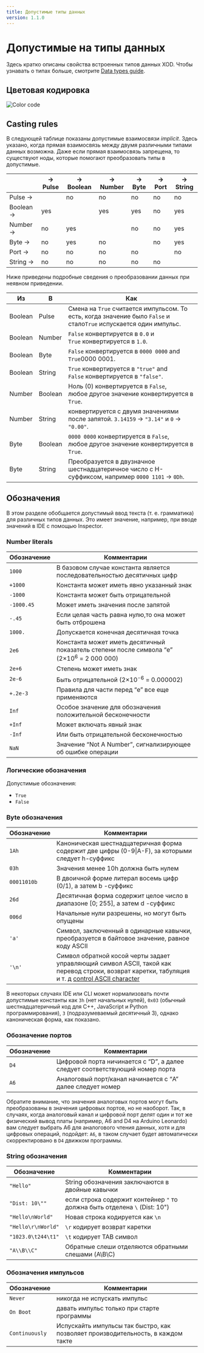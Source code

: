 ```yaml
---
title: Допустимые типы данных
version: 1.1.0
---
```


# Допустимые на типы данных

Здесь кратко описаны свойства встроенных типов данных XOD. Чтобы узнавать
о типах больше, смотрите [Data types guide](/docs/guide/data-types/).

## Цветовая кодировка

![Color code](./color-code.patch.png)

## Casting rules

В следующей таблице показаны допустимые взаимосвязи _implicit_. 
Здесь указано, когда прямая взаимосвязь между двумя различными типами данных возможна. 
Даже если прямая взаимосвязь запрещена, то существуют ноды, которые помогают преобразовать типы в допустимые.

<table class="ui definition single line table">
  <thead>
    <tr>
      <th></th>
      <th>→ Pulse</th>
      <th>→ Boolean</th>
      <th>→ Number</th>
      <th>→ Byte</th>
      <th>→ Port</th>
      <th>→ String</th>
    </tr>
  </thead>
  <tbody>
    <tr>
      <td>Pulse →</td>
      <td></td>
      <td class="disabled">no</td>
      <td class="disabled">no</td>
      <td class="disabled">no</td>
      <td class="disabled">no</td>
      <td class="disabled">no</td>
    </tr>
    <tr>
      <td>Boolean →</td>
      <td>yes</td>
      <td></td>
      <td>yes</td>
      <td>yes</td>
      <td class="disabled">no</td>
      <td>yes</td>
    </tr>
    <tr>
      <td>Number →</td>
      <td class="disabled">no</td>
      <td>yes</td>
      <td></td>
      <td class="disabled">no</td>
      <td class="disabled">no</td>
      <td>yes</td>
    </tr>
    <tr>
      <td>Byte →</td>
      <td class="disabled">no</td>
      <td>yes</td>
      <td class="disabled">no</td>
      <td></td>
      <td class="disabled">no</td>
      <td>yes</td>
    </tr>
    <tr>
      <td>Port →</td>
      <td class="disabled">no</td>
      <td class="disabled">no</td>
      <td class="disabled">no</td>
      <td class="disabled">no</td>
      <td></td>
      <td class="disabled">no</td>
    </tr>
    <tr>
      <td>String →</td>
      <td class="disabled">no</td>
      <td class="disabled">no</td>
      <td class="disabled">no</td>
      <td class="disabled">no</td>
      <td class="disabled">no</td>
      <td></td>
    </tr>
  </tbody>
</table>

Ниже приведены подробные сведения о преобразовании данных при неявном приведении.

<table class="ui table">
  <thead>
    <tr>
      <th>Из</th>
      <th>В</th>
      <th>Как</th>
    </tr>
  </thead>
  <tbody>
    <tr>
      <td>Boolean</td>
      <td>Pulse</td>
      <td>
          Смена на <code>True</code> считается импульсом. То есть, когда значение было
          <code>False</code> и стало<code>True</code> испускается один импульс.
      </td>
    </tr>
    <tr>
      <td>Boolean</td>
      <td>Number</td>
      <td>
          <code>False</code> конвертируется в <code>0.0</code> и<br/>
          <code>True</code> конвертируется в <code>1.0</code>.
      </td>
    </tr>
    <tr>
      <td>Boolean</td>
      <td>Byte</td>
      <td>
        <code>False</code> конвертируется в  <code>0000 0000</code> and<br/>
        <code>True</code конвертируется в <code>0000 0001</code>.
      </td>
    </tr>
    <tr>
      <td>Boolean</td>
      <td>String</td>
      <td>
        <code>True</code> конвертируется в <code>"true"</code> and<br/>
        <code>False</code> конвертируется в <code>"false"</code>.
      </td>
    </tr>
    <tr>
      <td>Number</td>
      <td>Boolean</td>
      <td>
        Ноль (0) конвертируется в <code>False</code>,<br/>
        любое другое значение конвертируется в <code>True</code>.
      </td>
    </tr>
    <tr>
      <td>Number</td>
      <td>String</td>
      <td>
          конвертируется с двумя значениями после запятой.
          <code>3.14159</code> → <code>"3.14"</code> и
          <code>0</code> → <code>"0.00"</code>.
      </td>
    </tr>
    <tr>
      <td>Byte</td>
      <td>Boolean</td>
      <td>
        <code>0000 0000</code> конвертируется в <code>False</code>,<br/>
        любое другое значение конвертируется в <code>True</code>.
      </td>
    </tr>
    <tr>
      <td>Byte</td>
      <td>String</td>
      <td>
      Преобразуется в двузначное шестнадцатеричное число с H-суффиксом, например
        <code>0000 1101</code> → <code>0Dh</code>.
      </td>
    </tr>
  </tbody>
</table>

## Обозначения

В этом разделе обобщается допустимый ввод текста (т. е. грамматика) для различных типов данных. Это имеет значение, например, при вводе значений в IDE с помощью Inspector.

### Number literals

<table class="ui compact table">
  <thead>
    <tr>
      <th>Обозначение</th>
      <th>Комментарии</th>
    </tr>
  </thead>
  <tbody>
    <tr>
      <td class="right aligned"><code>1000</code></td>
      <td> В базовом случае константа является последовательностью десятичных цифр </td>
    </tr>
    <tr>
      <td class="right aligned"><code>+1000</code></td>
      <td>Константа может иметь явно указанный знак</td>
    </tr>
    <tr>
      <td class="right aligned"><code>-1000</code></td>
      <td>Константа может быть отрицательной</td>
    </tr>
    <tr>
      <td class="right aligned"><code>-1000.45</code></td>
      <td>Может иметь значения после запятой</td>
    </tr>
    <tr>
      <td class="right aligned"><code>-.45</code></td>
      <td> Если целая часть равна нулю,то она может быть отброшена </td>
    </tr>
    <tr>
      <td class="right aligned"><code>1000.</code></td>
      <td> Допускается конечная десятичная точка </td>
    </tr>
    <tr>
      <td class="right aligned"><code>2e6</code></td>
      <td>Константа может иметь десятичный показатель степени после символа “e”  (2×10<sup>6</sup> = 2 000 000)</td>
    </tr>
    <tr>
      <td class="right aligned"><code>2e+6</code></td>
      <td>Степень может иметь знак</td>
    </tr>
    <tr>
      <td class="right aligned"><code>2e-6</code></td>
      <td>Быть отрицательной (2×10<sup>-6</sup> = 0.000002)</td>
    </tr>
    <tr>
      <td class="right aligned"><code>+.2e-3</code></td>
      <td> Правила для части перед “e” все еще применяются </td>
    </tr>
    <tr>
      <td class="right aligned"><code>Inf</code></td>
      <td> Особое значение для обозначения положительной бесконечности </td>
    </tr>
    <tr>
      <td class="right aligned"><code>+Inf</code></td>
      <td> Может включать явный знак </td>
    </tr>
    <tr>
      <td class="right aligned"><code>-Inf</code></td>
      <td>Или быть отрицательной бесконечностью</td>
    </tr>
    <tr>
      <td class="right aligned"><code>NaN</code></td>
      <td> Значение “Not A Number”, сигнализирующее об ошибке операции </td>
    </tr>
  </tbody>
</table>

### Логические обозначения

Допустимые обозначения:

- `True`
- `False`

### Byte обозначения

<table class="ui compact table">
  <thead>
    <tr>
      <th>Обозначение</th>
      <th>Комментарии</th>
    </tr>
  </thead>
  <tbody>
    <tr>
      <td class="right aligned"><code>1Ah</code></td>
      <td> Каноническая шестнадцатеричная форма содержит две цифры (0-9|A-F), за которыми следует h-суффикс </td>
    </tr>
    <tr>
      <td class="right aligned"><code>03h</code></td>
      <td> Значения менее 10h должна быть нулем </td>
    </tr>
    <tr>
      <td class="right aligned"><code>00011010b</code></td>
      <td> В двоичной форме литерал восемь цифр (0/1), а затем b -суффикс </td>
    </tr>
    <tr>
      <td class="right aligned"><code>26d</code></td>
      <td> Десятичная форма содержит целое число в диапазоне [0; 255], а затем d -суффикс </td>
    </tr>
    <tr>
      <td class="right aligned"><code>006d</code></td>
      <td> Начальные нули разрешены, но могут быть опущены </td>
    </tr>
    <tr>
      <td class="right aligned"><code>'a'</code></td>
      <td> Символ, заключенный в одинарные кавычки, преобразуется в байтовое значение, равное коду ASCII </td>
    </tr>
    <tr>
      <td class="right aligned"><code>'\n'</code></td>
      <td> Символ обратной косой черты задает управляющий символ ASCII, такой как перевод строки, возврат каретки, табуляция и т. д <a href="https://en.wikipedia.org/wiki/Control_character">control ASCII character</a </td>
    </tr>
  </tbody>
</table>

В некоторых случаях IDE или CLI может нормализовать почти допустимые константы как `3h` (нет начальных нулей), `0x03` (обычный шестнадцатеричный код для C\++, JavaScript и Python
программирования), `3` (подразумеваемый десятичный 3), однако каноническая форма, как показано.
### Обозначение портов

<table class="ui compact table">
  <thead>
    <tr>
      <th>Обозначение</th>
      <th>Комментарии</th>
    </tr>
  </thead>
  <tbody>
    <tr>
      <td class="right aligned"><code>D4</code></td>
      <td>Цифровой порта ничинается с “D”, а далее следует соответствующий номер порта</td>
    </tr>
    <tr>
      <td class="right aligned"><code>A6</code></td>
      <td>Аналоговый порт/канал начинается с “A” далее следует номер</td>
    </tr>
  </tbody>
</table>

Обратите внимание, что значения аналоговых портов могут быть преобразованы в значения цифровых портов, но не наоборот. Так, в случаях, когда аналоговый канал и цифровой порт делят один и тот же физический вывод платы (например, A6 and D4 на Arduino Leonardo) вам следует выбрать A6 для аналогового чтения данных, хотя и для цифровых операций, подойдет: `A6`, в таком случает будет автоматически скорректировано в `D4` движком программы.

### String обозначения

<table class="ui compact table">
  <thead>
    <tr>
      <th>Обозначение</th>
      <th>Комментарии</th>
    </tr>
  </thead>
  <tbody>
    <tr>
      <td><code>"Hello"</code></td>
      <td>String обозначения заключаются в двойные кавычки </td>
    </tr>
    <tr>
      <td class="single line"><code>"Dist: 10\""</code></td>
      <td>если строка содержит контейнер <code>"</code>  то должна быть отделена  <code>\</code> (Dist: 10")</td>
    </tr>
    <tr>
      <td class="single line"><code>"Hello\nWorld"</code></td>
      <td> Новая строка кодируется как <code>\n</code> </td>
    </tr>
    <tr>
      <td class="single line"><code>"Hello\r\nWorld"</code></td>
      <td><code>\r</code> кодирует возврат каретки </td>
    </tr>
    <tr>
      <td class="single line"><code>"1023.0\t244\t1"</code></td>
      <td><code>\t</code> кодирует TAB символ</td>
    </tr>
    <tr>
      <td class="single line"><code>"A\\B\\C"</code></td>
      <td> Обратные слеши отделяются обратными слешами (A\B\C)</td>
    </tr>
  </tbody>
</table>

### Обозначения импульсов

<table class="ui compact table">
  <thead>
    <tr>
      <th>Обозначение</th>
      <th>Комментарии</th>
    </tr>
  </thead>
  <tbody>
    <tr>
      <td><code>Never</code></td>
      <td> никогда не испускать импульс </td>
    </tr>
    <tr>
      <td><code>On Boot</code></td>
      <td>давать импульс только при старте программы</td>
    </tr>
    <tr>
      <td><code>Continuously</code></td>
      <td> Испускайть импульсы так быстро, как позволяет производительность, в каждом такте </td>
    </tr>
  </tbody>
</table>
